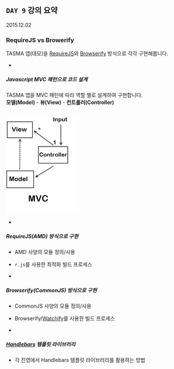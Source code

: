 ## `DAY 9` 강의 요약

2015.12.02

### RequireJS vs Browerify

TASMA 앱(데모)을 [RequireJS](http://requirejs.org/)와 [Browserify](http://browserify.org/) 방식으로 각각 구현해봅니다.

-

##### Javascript MVC 패턴으로 코드 설계
<!-- 참고 URL: https://www.quora.com/What-should-I-choose-Angular-js-or-NET-MVC-Which-language-has-better-career-prospects -->
TASMA 앱을 MVC 패턴에 따라 역할 별로 설계하여 구현합니다.<br>
**모델(Model)** - **뷰(View)** - **컨트롤러(Controller)**<br>
<br>



![Javascript MVC Pattern](assets/D9/MVC.png)

-

##### RequireJS(AMD) 방식으로 구현

- AMD 사양의 모듈 정의/사용
- `r.js`를 사용한 최적화 빌드 프로세스

-

##### Browserify(CommonJS) 방식으로 구현

- CommonJS 사양의 모듈 정의/사용
- Browserify/[Watchify](https://github.com/substack/watchify)를 사용한 빌드 프로세스

-

##### [Handlebars](http://handlebarsjs.com/) 템플릿 라이브러리

- 각 진영에서 Handlebars 템플릿 라이브러리를 활용하는 방법

